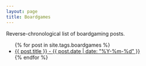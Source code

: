 ```yaml
---
layout: page
title: Boardgames
---
```


Reverse-chronological list of boardgaming posts.

<ul>
{% for post in site.tags.boardgames %}
    <li><a href="{{ post.url }}">{{ post.title }} - {{ post.date | date: "%Y-%m-%d" }}</a></li>
{% endfor %}
</ul>
